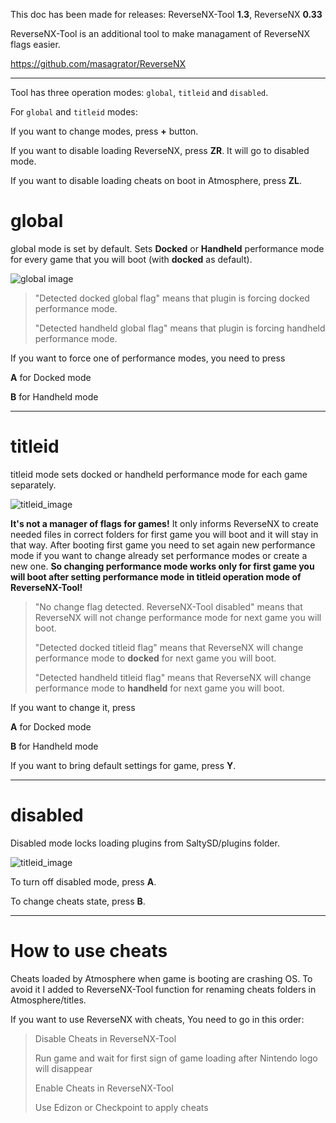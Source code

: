 This doc has been made for releases: ReverseNX-Tool **1.3**, ReverseNX **0.33**

ReverseNX-Tool is an additional tool to make managament of ReverseNX flags easier.

https://github.com/masagrator/ReverseNX

-------------

Tool has three operation modes: `global`, `titleid` and `disabled`.

For `global` and `titleid` modes:

If you want to change modes, press **+** button. 

If you want to disable loading ReverseNX, press **ZR**. It will go to disabled mode.

If you want to disable loading cheats on boot in Atmosphere, press **ZL**.

# global

global mode is set by default. Sets **Docked** or **Handheld** performance mode for every game that you will boot (with **docked** as default).

![global image](https://github.com/masagrator/ReverseNX-Tool/blob/master/docs/global.jpg?raw=true)

>"Detected docked global flag" means that plugin is forcing docked performance mode.
>
>"Detected handheld global flag" means that plugin is forcing handheld performance mode.

If you want to force one of performance modes, you need to press

**A** for Docked mode

**B** for Handheld mode

-------------

# titleid

titleid mode sets docked or handheld performance mode for each game separately.

![titleid_image](https://github.com/masagrator/ReverseNX-Tool/blob/master/docs/titleid.jpg?raw=true)

**It's not a manager of flags for games!** It only informs ReverseNX to create needed files in correct folders for first game you will boot and it will stay in that way. After booting first game you need to set again new performance mode if you want to change already set performance modes or create a new one. **So changing performance mode works only for first game you will boot after setting performance mode in titleid operation mode of ReverseNX-Tool!**

>"No change flag detected. ReverseNX-Tool disabled" means that ReverseNX will not change performance mode for next game you will boot.
>
>"Detected docked titleid flag" means that ReverseNX will change performance mode to **docked** for next game you will boot.
>
>"Detected handheld titleid flag" means that ReverseNX will change performance mode to **handheld** for next game you will boot.

If you want to change it, press

**A** for Docked mode

**B** for Handheld mode

If you want to bring default settings for game, press **Y**.

---

# disabled

Disabled mode locks loading plugins from SaltySD/plugins folder. 

![titleid_image](https://github.com/masagrator/ReverseNX-Tool/blob/master/docs/disabled.jpg?raw=true)

To turn off disabled mode, press **A**.

To change cheats state, press **B**.

---

# How to use cheats

Cheats loaded by Atmosphere when game is booting are crashing OS. To avoid it I added to ReverseNX-Tool function for renaming cheats folders in Atmosphere/titles.

If you want to use ReverseNX with cheats, You need to go in this order:

>Disable Cheats in ReverseNX-Tool
>
>Run game and wait for first sign of game loading after Nintendo logo will disappear
>
>Enable Cheats in ReverseNX-Tool
>
>Use Edizon or Checkpoint to apply cheats
